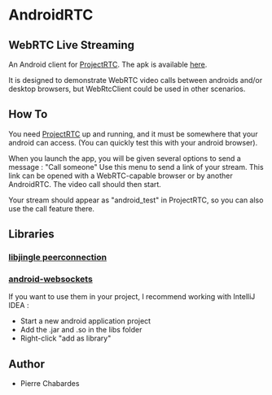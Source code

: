 # AndroidRTC

## WebRTC Live Streaming

An Android client for [ProjectRTC](https://github.com/pchab/ProjectRTC).
The apk is available [here](https://github.com/pchab/ProjectRTC/raw/master/AndroidRTC.apk).

It is designed to demonstrate WebRTC video calls between androids and/or desktop browsers, but WebRtcClient could be used in other scenarios.

## How To

You need [ProjectRTC](https://github.com/pchab/ProjectRTC) up and running, and it must be somewhere that your android can access. (You can quickly test this with your android browser).

When you launch the app, you will be given several options to send a message : "Call someone"
Use this menu to send a link of your stream. This link can be opened with a WebRTC-capable browser or by another AndroidRTC.
The video call should then start.

Your stream should appear as "android_test" in ProjectRTC, so you can also use the call feature there.

## Libraries

### [libjingle peerconnection](https://code.google.com/p/webrtc/)
### [android-websockets](https://github.com/koush/android-websockets)

If you want to use them in your project, I recommend working with IntelliJ IDEA :

- Start a new android application project
- Add the .jar and .so in the libs folder
- Right-click "add as library" 

## Author

- Pierre Chabardes
